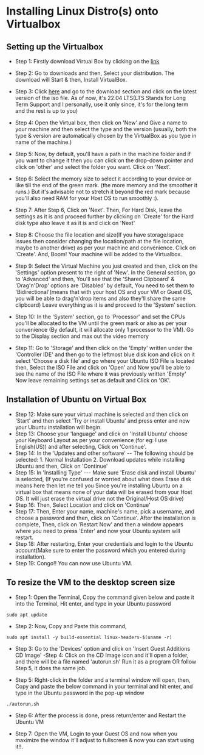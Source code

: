 
# Installing Linux Distro(s) onto Virtualbox
## Setting up the Virtualbox
- Step 1: Firstly download Virtual Box by clicking on the [link](https://www.virtualbox.org/)

- Step 2: Go to downloads and then, Select your distribution. The download will Start & then, Install VirtualBox.
- Step 3: Click [here](https://ubuntu.com/) and go to the download section and click on the latest version of the iso file. As of now, it's 22.04 LTS(LTS Stands for Long Term Support and I personally, use it only since, it's for the long term and the rest is up to you)
- Step 4: Open the Virtual box, then click on 'New' and Give a name to your machine and then select the type and the version (usually, both the type & version are automatically chosen by the VirtualBox as you type in name of the machine.)
- Step 5: Now, by default, you'll have a path in the machine folder and if you want to change it then you can click on the drop-down pointer and click on 'other' and select the folder you want. Click on 'Next'.
- Step 6: Select the memory size to select it according to your device or like till the end of the green mark. (the more memory and the smoother it runs.) But it's advisable not to stretch it beyond the red mark because you'll also need RAM for your Host OS to run smoothly :). 

- Step 7: After Step 6, Click on 'Next'. Then, For Hard Disk, leave the settings as it is and proceed further by clicking on 'Create' for the Hard disk type also leave it as it is and click on 'Next'
- Step 8: Choose the file location and size(If you have storage/space issues then consider changing the location/path at the file location, maybe to another drive) as per your machine and convenience. Click on 'Create'. And, Boom! Your machine will be added to the Virtualbox.
- Step 9: Select the Virtual Machine you just created and then, click on the 'Settings' option present to the right of 'New'. In the General section, go to 'Advanced' and then, You'll see that the 'Shared Clipboard' & 'Drag'n'Drop' options are 'Disabled' by default, You need to set them to 'Bidirectional'(means that with your host OS and your VM or Guest OS, you will be able to drag'n'drop items and also they'll share the same clipboard) Leave everything as it is and proceed to the 'System' section.
- Step 10: In the 'System' section, go to 'Processor' and set the CPUs you'll be allocated to the VM until the green mark or also as per your convenience (By default, it will allocate only 1 processor to the VM). Go to the Display section and max out the video memory 
- Step 11: Go to 'Storage' and then click on the 'Empty' written under the 'Controller IDE' and then go to the leftmost blue disk icon and click on it select 'Choose a disk file' and go where your Ubuntu ISO File is located then, Select the ISO File and click on 'Open' and Now you'll be able to see the name of the ISO File where it was previously written 'Empty' Now leave remaining settings set as default and Click on 'OK'.
## Installation of Ubuntu on Virtual Box
- Step 12: Make sure your virtual machine is selected and then click on 'Start' and then select 'Try or install Ubuntu' and press enter and now your Ubuntu installation will begin.
- Step 13: Choose your 'language' and click on 'Install Ubuntu' choose your Keyboard Layout as per your convenience (for eg: I use English(US)) and after selecting, Click on 'Continue'.
- Step 14: In the 'Updates and other software' -- The following should be selected: 1. Normal Installation 2. Download updates while installing Ubuntu and then, Click on 'Continue'
- Step 15: In 'Installing Type' --- Make sure 'Erase disk and install Ubuntu' is selected, (If you're confused or worried about what does Erase disk means here then let me tell you Since you're installing Ubuntu on a virtual box that means none of your data will be erased from your Host OS. It will just erase the virtual drive not the Original/Host OS drive)
- Step 16: Then, Select Location and click on 'Continue'
- Step 17: Then, Enter your name, machine's name, pick a username, and choose a password and then, click on 'Continue'. After the installation is complete, Then, click on 'Restart Now' and then a window appears where you need to press 'Enter' and now your Ubuntu system will restart.
- Step 18: After restarting, Enter your credentials and login to the Ubuntu account(Make sure to enter the password which you entered during installation).
- Step 19: Congo!! You can now use Ubuntu VM. 

## To resize the VM to the desktop screen size
- Step 1: Open the Terminal, Copy the command given below and paste it into the Terminal, Hit enter, and type in your Ubuntu password
```Linux
sudo apt update
```
- Step 2: Now, Copy and Paste this command, 
```Linux
sudo apt install -y build-essential linux-headers-$(uname -r)
```
- Step 3: Go to the 'Devices' option and click on 'Insert Guest Additions CD Image'
-Step 4: Click on the CD Image icon and it'll open a folder, and there will be a file named 'autorun.sh' Run it as a program OR follow Step 5, it does the same job.

- Step 5: Right-click in the folder and a terminal window will open, then, Copy and paste the below command in your terminal and hit enter, and type in the Ubuntu password in the pop-up window
```Linux
./autorun.sh
```

- Step 6: After the process is done, press return/enter and Restart the Ubuntu VM

- Step 7: Open the VM, Login to your Guest OS and now when you maximize the window it'll adjust to fullscreen & now you can start using it!!.

